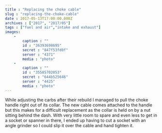 ```yaml
---
title : "Replacing the choke cable"
slug : "replacing-the-choke-cable"
date : 2017-05-13T17:00:00.000Z
archives : ["2017", "2017/05"]
tags : ["fuel and air","intake and exhaust"]
images:
    -
        caption : ""
        id : "36393698695"
        secret : "847f53fd0f"
        server : "4371"
        media : "photo"
    -
        caption : ""
        id : "35585702053"
        secret : "644b525646"
        server : "4425"
        media : "photo"
---
```


While adjusting the carbs after their rebuild I managed to pull the choke handle right out of its collar. The new cable comes attached to the handle but this makes for a difficult replacement as the collar is held on by a nut sitting behind the dash. With very little room to spare and even less to get in a socket or spanner in there, I ended up having to cut a socket with an angle grinder so I could slip it over the cable and hand tighten it.
